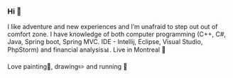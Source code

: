 ### Hi 👋

<!--
**YEPark745/YEPark745** is a ✨ _special_ ✨ repository because its `README.md` (this file) appears on your GitHub profile.

Here are some ideas to get you started:

- 🔭 I’m currently working on ...
- 🌱 I’m currently learning ...
- 👯 I’m looking to collaborate on ...
- 🤔 I’m looking for help with ...
- 💬 Ask me about ...
- 📫 How to reach me: ...
- 😄 Pronouns: ...
- ⚡ Fun fact: ...
-->
I like adventure and new experiences and I’m unafraid to step out out of comfort zone. I have knowledge of both computer programming (C++, C#, Java, Spring boot, Spring MVC. IDE - Intellij, Eclipse, Visual Studio, PhpStorm) and financial analysis📊. Live in Montreal 🌇

Love painting🎨, drawing✏️ and running 🏃 
